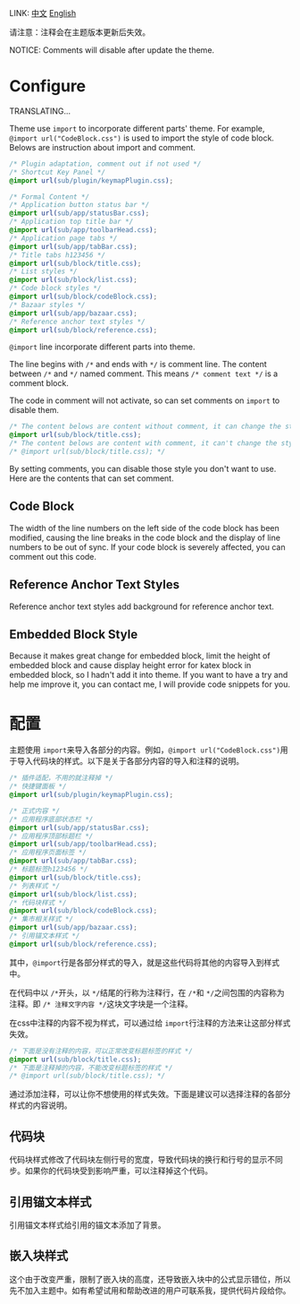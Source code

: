 LINK: [中文](#配置)  [English](#configure)

请注意：注释会在主题版本更新后失效。

NOTICE: Comments will disable after update the theme.

# Configure

TRANSLATING...

Theme use `import` to incorporate different parts' theme. For example, `@import url("CodeBlock.css")` is used to import the style of code block. Belows are instruction about import and comment.

```css
/* Plugin adaptation, comment out if not used */
/* Shortcut Key Panel */
@import url(sub/plugin/keymapPlugin.css);

/* Formal Content */
/* Application button status bar */
@import url(sub/app/statusBar.css);
/* Application top title bar */
@import url(sub/app/toolbarHead.css);
/* Application page tabs */
@import url(sub/app/tabBar.css);
/* Title tabs h123456 */
@import url(sub/block/title.css);
/* List styles */
@import url(sub/block/list.css);
/* Code block styles */
@import url(sub/block/codeBlock.css);
/* Bazaar styles */
@import url(sub/app/bazaar.css);
/* Reference anchor text styles */
@import url(sub/block/reference.css);
```

`@import` line incorporate different parts into theme.

The line begins with `/*` and ends with `*/` is comment line. The content between `/*` and `*/` named comment. This means `/* comment text */` is a comment block.

The code in comment will not activate, so can set comments on `import` to disable them.

```css
/* The content belows are content without comment, it can change the style of title tab */
@import url(sub/block/title.css);
/* The content belows are content with comment, it can't change the style of title tab */
/* @import url(sub/block/title.css); */
```

By setting comments, you can disable those style you don't want to use. Here are the contents that can set comment.

## Code Block

The width of the line numbers on the left side of the code block has been modified, causing the line breaks in the code block and the display of line numbers to be out of sync. If your code block is severely affected, you can comment out this code.

## Reference Anchor Text Styles

Reference anchor text styles add background for reference anchor text.

## Embedded Block Style

Because it makes great change for embedded block, limit the height of embedded block and cause display height error for katex block in embedded block, so I hadn't add it into theme. If you want to have a try and help me improve it, you can contact me, I will provide code snippets for you.

# 配置

主题使用 `import`来导入各部分的内容。例如，`@import url("CodeBlock.css")`用于导入代码块的样式。以下是关于各部分内容的导入和注释的说明。

```css
/* 插件适配，不用的就注释掉 */
/* 快捷键面板 */
@import url(sub/plugin/keymapPlugin.css);

/* 正式内容 */
/* 应用程序底部状态栏 */
@import url(sub/app/statusBar.css);
/* 应用程序顶部标题栏 */
@import url(sub/app/toolbarHead.css);
/* 应用程序页面标签 */
@import url(sub/app/tabBar.css);
/* 标题标签h123456 */
@import url(sub/block/title.css);
/* 列表样式 */
@import url(sub/block/list.css);
/* 代码块样式 */
@import url(sub/block/codeBlock.css);
/* 集市相关样式 */
@import url(sub/app/bazaar.css);
/* 引用锚文本样式 */
@import url(sub/block/reference.css);
```

其中，`@import`行是各部分样式的导入，就是这些代码将其他的内容导入到样式中。

在代码中以 `/*`开头，以 `*/`结尾的行称为注释行，在 `/*`和 `*/`之间包围的内容称为注释。即 `/* 注释文字内容 */`这块文字块是一个注释。

在css中注释的内容不视为样式，可以通过给 `import`行注释的方法来让这部分样式失效。

```css
/* 下面是没有注释的内容，可以正常改变标题标签的样式 */
@import url(sub/block/title.css);
/* 下面是注释掉的内容，不能改变标题标签的样式 */
/* @import url(sub/block/title.css); */
```

通过添加注释，可以让你不想使用的样式失效。下面是建议可以选择注释的各部分样式的内容说明。

## 代码块

代码块样式修改了代码块左侧行号的宽度，导致代码块的换行和行号的显示不同步。如果你的代码块受到影响严重，可以注释掉这个代码。

## 引用锚文本样式

引用锚文本样式给引用的锚文本添加了背景。

## 嵌入块样式

这个由于改变严重，限制了嵌入块的高度，还导致嵌入块中的公式显示错位，所以先不加入主题中。如有希望试用和帮助改进的用户可联系我，提供代码片段给你。
